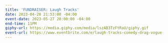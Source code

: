 ```yaml
---
title: 'FUNDRAISER: Laugh Tracks'
date: 2023-04-20 21:53:00 -04:00
event-date: 2023-05-27 20:00:00 -04:00
end-time: 11PM
giphy-url: https://media.giphy.com/media/lszAB3TzFtRaU/giphy.gif
event-url: https://www.eventbrite.com/e/laugh-tracks-comedy-drag-vogue-live-music-benefits-shows-tickets-632409883987
---
```


